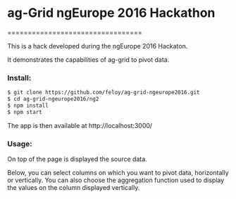# ag-Grid ngEurope 2016 Hackathon
=================================

This is a hack developed during the ngEurope 2016 Hackaton.

It demonstrates the capabilities of ag-grid to pivot data.

### Install:

```sh
$ git clone https://github.com/feloy/ag-grid-ngeurope2016.git
$ cd ag-grid-ngeurope2016/ng2
$ npm install
$ npm start
```

The app is then available at http://localhost:3000/

### Usage:

On top of the page is displayed the source data.

Below, you can select columns on which you want to pivot data, horizontally or vertically. You can also choose the aggregation function used to display the values on the column displayed vertically.
